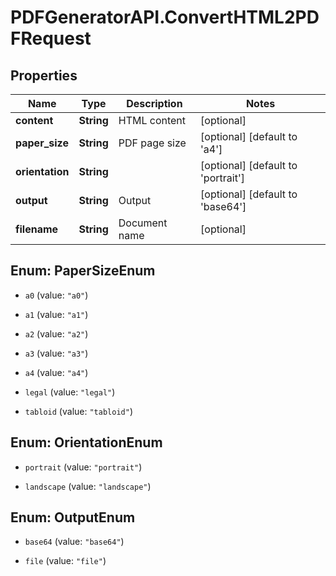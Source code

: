 # PDFGeneratorAPI.ConvertHTML2PDFRequest

## Properties

Name | Type | Description | Notes
------------ | ------------- | ------------- | -------------
**content** | **String** | HTML content | [optional] 
**paper_size** | **String** | PDF page size | [optional] [default to &#39;a4&#39;]
**orientation** | **String** |  | [optional] [default to &#39;portrait&#39;]
**output** | **String** | Output | [optional] [default to &#39;base64&#39;]
**filename** | **String** | Document name | [optional] 



## Enum: PaperSizeEnum


* `a0` (value: `"a0"`)

* `a1` (value: `"a1"`)

* `a2` (value: `"a2"`)

* `a3` (value: `"a3"`)

* `a4` (value: `"a4"`)

* `legal` (value: `"legal"`)

* `tabloid` (value: `"tabloid"`)





## Enum: OrientationEnum


* `portrait` (value: `"portrait"`)

* `landscape` (value: `"landscape"`)





## Enum: OutputEnum


* `base64` (value: `"base64"`)

* `file` (value: `"file"`)




